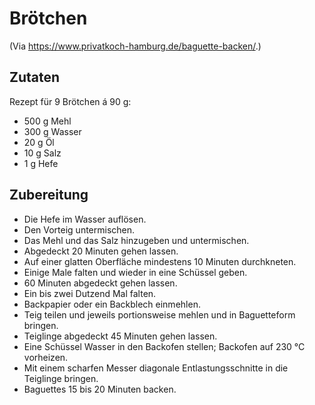 # Brötchen

(Via https://www.privatkoch-hamburg.de/baguette-backen/.)

## Zutaten

Rezept für 9 Brötchen á 90 g: 
- 500 g Mehl
- 300 g Wasser
- 20 g Öl
- 10 g Salz
- 1 g Hefe


## Zubereitung

 + Die Hefe im Wasser auflösen.
 + Den Vorteig untermischen.
 + Das Mehl und das Salz hinzugeben und untermischen.
 + Abgedeckt 20 Minuten gehen lassen.
 + Auf einer glatten Oberfläche mindestens 10 Minuten durchkneten.
 + Einige Male falten und wieder in eine Schüssel geben.
 + 60 Minuten abgedeckt gehen lassen.
 + Ein bis zwei Dutzend Mal falten.
 + Backpapier oder ein Backblech einmehlen.
 + Teig teilen und jeweils portionsweise mehlen und in Baguetteform
   bringen.
 + Teiglinge abgedeckt 45 Minuten gehen lassen.
 + Eine Schüssel Wasser in den Backofen stellen; Backofen auf 230 °C
   vorheizen.
 + Mit einem scharfen Messer diagonale Entlastungsschnitte in die Teiglinge
   bringen.
 + Baguettes 15 bis 20 Minuten backen. 
